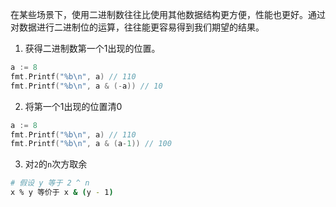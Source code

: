 在某些场景下，使用二进制数往往比使用其他数据结构更方便，性能也更好。通过对数据进行二进制位的运算，往往能更容易得到我们期望的结果。

1. 获得二进制数第一个1出现的位置。

```go
a := 8
fmt.Printf("%b\n", a) // 110
fmt.Printf("%b\n", a & (-a)) // 10
```

2. 将第一个1出现的位置清0

```go
a := 8
fmt.Printf("%b\n", a) // 110
fmt.Printf("%b\n", a & (a-1)) // 100
```

3. 对`2`的`n`次方取余

```bash
# 假设 y 等于 2 ^ n
x % y 等价于 x & (y - 1)
```

